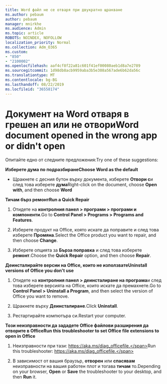 ```yaml
---
title: Word файл не се отваря при двукратно щракване
ms.author: pebaum
author: pebaum
manager: mnirkhe
ms.audience: Admin
ms.topic: article
ROBOTS: NOINDEX, NOFOLLOW
localization_priority: Normal
ms.collection: Adm_O365
ms.custom:
- "850"
- "2100002"
ms.openlocfilehash: aaf4cf8f22a81c601f41ef00080aeb1d8a7e2789
ms.sourcegitcommit: 1d98db8acb9959aba3b5e308a567ade6b62da56c
ms.translationtype: MT
ms.contentlocale: bg-BG
ms.lasthandoff: 08/22/2019
ms.locfileid: "36558174"
---
```

# <a name="word-document-opened-in-the-wrong-app-or-didnt-open"></a><span data-ttu-id="24434-102">Документ на Word отваря в грешен ап или не отвори</span><span class="sxs-lookup"><span data-stu-id="24434-102">Word document opened in the wrong app or didn't open</span></span>

<span data-ttu-id="24434-103">Опитайте едно от следните предложения:</span><span class="sxs-lookup"><span data-stu-id="24434-103">Try one of these suggestions:</span></span>

<span data-ttu-id="24434-104">**Изберете дума по подразбиране**</span><span class="sxs-lookup"><span data-stu-id="24434-104">**Choose Word as the default**</span></span>

- <span data-ttu-id="24434-105">Щракнете с десния бутон върху документа, изберете **Отвори с**и след това изберете **дума**</span><span class="sxs-lookup"><span data-stu-id="24434-105">Right-click on the document, choose **Open with**, and then choose **Word**</span></span>

<span data-ttu-id="24434-106">**Тичам бърз ремонт**</span><span class="sxs-lookup"><span data-stu-id="24434-106">**Run a Quick Repair**</span></span>

1. <span data-ttu-id="24434-107">Отидете на **контролния панел > програми > програми и компоненти**.</span><span class="sxs-lookup"><span data-stu-id="24434-107">Go to **Control Panel > Programs > Programs and Features**.</span></span>

2. <span data-ttu-id="24434-108">Изберете продукт на Office, която искате да поправите и след това изберете **Промяна**.</span><span class="sxs-lookup"><span data-stu-id="24434-108">Select the Office product you want to repair, and then choose **Change**.</span></span>

3. <span data-ttu-id="24434-109">Изберете опцията за **Бърза поправка** и след това изберете **ремонт**.</span><span class="sxs-lookup"><span data-stu-id="24434-109">Choose the **Quick Repair** option, and then choose **Repair**.</span></span>

<span data-ttu-id="24434-110">**Деинсталирайте версии на Office, които не използвате**</span><span class="sxs-lookup"><span data-stu-id="24434-110">**Uninstall versions of Office you don't use**</span></span>

1. <span data-ttu-id="24434-111">Отидете на **контролния панел > деинсталиране на програма**и след това изберете версията на Office, които искате да премахнете.</span><span class="sxs-lookup"><span data-stu-id="24434-111">Go to **Control Panel > Uninstall a Program**, and then select the version of Office you want to remove.</span></span>

2. <span data-ttu-id="24434-112">Щракнете върху **Деинсталиране**.</span><span class="sxs-lookup"><span data-stu-id="24434-112">Click **Uninstall**.</span></span>

3. <span data-ttu-id="24434-113">Рестартирайте компютъра си.</span><span class="sxs-lookup"><span data-stu-id="24434-113">Restart your computer.</span></span>

<span data-ttu-id="24434-114">**Този неизправности да зададете Office файлови разширения да отворите в Office**</span><span class="sxs-lookup"><span data-stu-id="24434-114">**Run this troubleshooter to set Office file extensions to open in Office**</span></span>

1. <span data-ttu-id="24434-115">Неизправности при тази: https://aka.ms/diag_officefile.</span><span class="sxs-lookup"><span data-stu-id="24434-115">Run this troubleshooter: https://aka.ms/diag_officefile.</span></span>

2. <span data-ttu-id="24434-116">В зависимост от вашия браузър, **отворен** или **спасявам** неизправности на вашия работен плот и тогава **тичам** то.</span><span class="sxs-lookup"><span data-stu-id="24434-116">Depending on your browser, **Open** or **Save** the troubleshooter to your desktop, and then **Run** it.</span></span>
